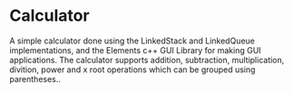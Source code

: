 # Calculator

A simple calculator done using the LinkedStack and LinkedQueue implementations, and the Elements c++ GUI Library for making GUI applications. The calculator supports addition, subtraction, multiplication, divition, power and x root operations which can be grouped using parentheses..
